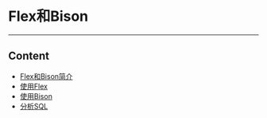 # **Flex和Bison**
***

## **Content**
  * [Flex和Bison简介](./details_01.md)
  * [使用Flex](./details_02.md)
  * [使用Bison](./details_03.md)
  * [分析SQL](./details_04.md)
